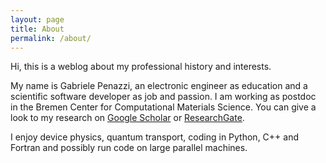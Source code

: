 ```yaml
---
layout: page
title: About
permalink: /about/
---
```


Hi, this is a weblog about my professional history and interests.

My name is Gabriele Penazzi, an electronic engineer as education
and a scientific software developer as job and passion.
I am working as postdoc in the Bremen Center for Computational Materials
Science. You can give a look to my research on
[Google Scholar](http://scholar.google.de/citations?hl=de&user=4CCZ3ecAAAAJ)
or [ResearchGate](https://www.researchgate.net/profile/Gabriele_Penazzi2/).

I enjoy device physics, quantum transport, coding in Python, C++ and Fortran
and possibly run code on large parallel machines.
